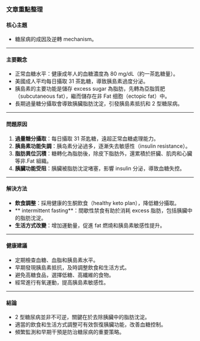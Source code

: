 ### 文章重點整理

#### 核心主題  
- 糖尿病的成因及逆轉 mechanism。

---

#### 主要觀念  
- 正常血糖水平：健康成年人的血糖濃度為 80 mg/dL（約一茶匙糖量）。  
- 美國成人平均每日攝取 31 茶匙糖，導致胰島素過度分泌。  
- 胰島素的主要功能是儲存 excess sugar 為脂肪，先轉為亞脂質肥（subcutaneous fat），繼而儲存在非 Fat 细胞（ectopic fat）中。  
- 長期過量糖分攝取會導致胰臟脂肪沈淀，引發胰島素抵抗和 2 型糖尿病。

---

#### 問題原因  
1. **過量糖分攝取**：每日攝取 31 茶匙糖，遠超正常血糖處理能力。  
2. **胰島素功能失調**：胰岛素分泌過多，逐漸失去敏感性（insulin resistance）。  
3. **脂肪異位沉積**：糖轉化為脂肪後，除皮下脂肪外，還累積於肝臟、肌肉和心臟等非.Fat 組織。  
4. **胰臟功能受阻**：胰臟被脂肪沈淀堵塞，影響 insulin 分泌，導致血糖失控。

---

#### 解決方法  
- **飲食調整**：採用健康的生酮飲食（healthy keto plan），降低糖分攝取。  
- ** intermittent fasting**：間歇性禁食有助於消耗 excess 脂肪，包括胰臟中的脂肪沈淀。  
- **生活方式改變**：增加運動量，促進 fat 燃燒和胰島素敏感性提升。

---

#### 健康建議  
- 定期檢查血糖、血脂和胰島素水平。  
- 早期發現胰島素抵抗，及時調整飲食和生活方式。  
- 避免高糖食品，選擇低糖、高纖維的食物。  
- 經常進行有氧運動，提高胰島素敏感性。

---

#### 結論  
- 2 型糖尿病並非不可逆，關鍵在於去除胰臟中的脂肪沈淀。  
- 適當的飲食和生活方式調整可有效恢復胰臟功能，改善血糖控制。  
- 頻繁監測和早期干預是防治糖尿病的重要策略。